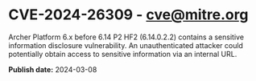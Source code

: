 # CVE-2024-26309 - cve@mitre.org

Archer Platform 6.x before 6.14 P2 HF2 (6.14.0.2.2) contains a sensitive information disclosure vulnerability. An unauthenticated attacker could potentially obtain access to sensitive information via an internal URL.

**Publish date:** 2024-03-08
